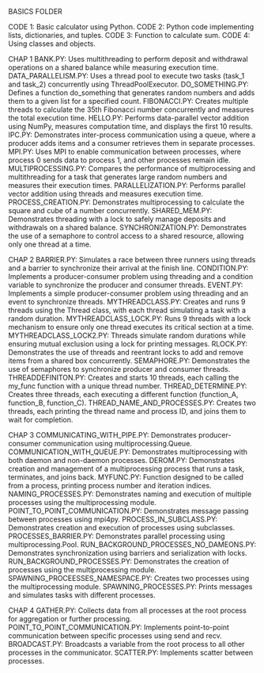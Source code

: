 BASICS FOLDER


CODE 1: Basic calculator using Python.
CODE 2: Python code implementing lists, dictionaries, and tuples.
CODE 3: Function to calculate sum.
CODE 4: Using classes and objects.


CHAP 1
BANK.PY: Uses multithreading to perform deposit and withdrawal operations on a shared balance while measuring execution time.
DATA_PARALLELISM.PY: Uses a thread pool to execute two tasks (task_1 and task_2) concurrently using ThreadPoolExecutor.
DO_SOMETHING.PY: Defines a function do_something that generates random numbers and adds them to a given list for a specified count.
FIBONACCI.PY: Creates multiple threads to calculate the 35th Fibonacci number concurrently and measures the total execution time.
HELLO.PY: Performs data-parallel vector addition using NumPy, measures computation time, and displays the first 10 results.
IPC.PY: Demonstrates inter-process communication using a queue, where a producer adds items and a consumer retrieves them in separate processes.
MPI.PY: Uses MPI to enable communication between processes, where process 0 sends data to process 1, and other processes remain idle.
MULTIPROCESSING.PY: Compares the performance of multiprocessing and multithreading for a task that generates large random numbers and measures their execution times.
PARALLELIZATION.PY: Performs parallel vector addition using threads and measures execution time.
PROCESS_CREATION.PY: Demonstrates multiprocessing to calculate the square and cube of a number concurrently.
SHARED_MEM.PY: Demonstrates threading with a lock to safely manage deposits and withdrawals on a shared balance.
SYNCHRONIZATION.PY: Demonstrates the use of a semaphore to control access to a shared resource, allowing only one thread at a time.


CHAP 2
BARRIER.PY: Simulates a race between three runners using threads and a barrier to synchronize their arrival at the finish line.
CONDITION.PY: Implements a producer-consumer problem using threading and a condition variable to synchronize the producer and consumer threads.
EVENT.PY: Implements a simple producer-consumer problem using threading and an event to synchronize threads.
MYTHREADCLASS.PY: Creates and runs 9 threads using the Thread class, with each thread simulating a task with a random duration.
MYTHREADCLASS_LOCK.PY: Runs 9 threads with a lock mechanism to ensure only one thread executes its critical section at a time.
MYTHREADCLASS_LOCK2.PY: Threads simulate random durations while ensuring mutual exclusion using a lock for printing messages.
RLOCK.PY: Demonstrates the use of threads and reentrant locks to add and remove items from a shared box concurrently.
SEMAPHORE.PY: Demonstrates the use of semaphores to synchronize producer and consumer threads.
THREADDEFINITON.PY: Creates and starts 10 threads, each calling the my_func function with a unique thread number.
THREAD_DETERMINE.PY: Creates three threads, each executing a different function (function_A, function_B, function_C).
THREAD_NAME_AND_PROCESSES.PY: Creates two threads, each printing the thread name and process ID, and joins them to wait for completion.



CHAP 3
COMMUNICATING_WITH_PIPE.PY: Demonstrates producer-consumer communication using multiprocessing.Queue.
COMMUNICATION_WITH_QUEUE.PY: Demonstrates multiprocessing with both daemon and non-daemon processes.
DEROM.PY: Demonstrates creation and management of a multiprocessing process that runs a task, terminates, and joins back.
MYFUNC.PY: Function designed to be called from a process, printing process number and iteration indices.
NAMING_PROCESSES.PY: Demonstrates naming and execution of multiple processes using the multiprocessing module.
POINT_TO_POINT_COMMUNICATION.PY: Demonstrates message passing between processes using mpi4py.
PROCESS_IN_SUBCLASS.PY: Demonstrates creation and execution of processes using subclasses.
PROCESSES_BARRIER.PY: Demonstrates parallel processing using multiprocessing.Pool.
RUN_BACKGROUND_PROCESSES_NO_DAMEONS.PY: Demonstrates synchronization using barriers and serialization with locks.
RUN_BACKGROUND_PROCESSES.PY: Demonstrates the creation of processes using the multiprocessing module.
SPAWNING_PROCEESSES_NAMESPACE.PY: Creates two processes using the multiprocessing module.
SPAWNING_PROCESSES.PY: Prints messages and simulates tasks with different processes.

CHAP 4
GATHER.PY: Collects data from all processes at the root process for aggregation or further processing.
POINT_TO_POINT_COMMUNICATION.PY: Implements point-to-point communication between specific processes using send and recv.
BROADCAST.PY: Broadcasts a variable from the root process to all other processes in the communicator.
SCATTER.PY: Implements scatter between processes.